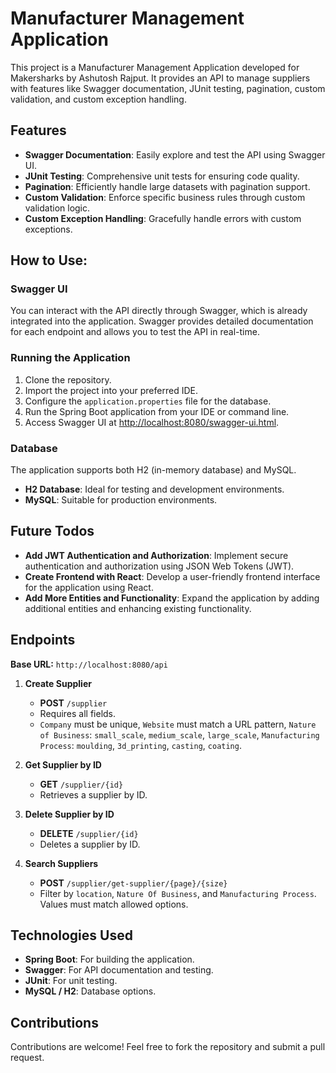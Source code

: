# Manufacturer Management Application

This project is a Manufacturer Management Application developed for Makersharks by Ashutosh Rajput. It provides an API to manage suppliers with features like Swagger documentation, JUnit testing, pagination, custom validation, and custom exception handling.

## Features

- **Swagger Documentation**: Easily explore and test the API using Swagger UI.
- **JUnit Testing**: Comprehensive unit tests for ensuring code quality.
- **Pagination**: Efficiently handle large datasets with pagination support.
- **Custom Validation**: Enforce specific business rules through custom validation logic.
- **Custom Exception Handling**: Gracefully handle errors with custom exceptions.

## How to Use:

### Swagger UI

You can interact with the API directly through Swagger, which is already integrated into the application. Swagger provides detailed documentation for each endpoint and allows you to test the API in real-time.

### Running the Application

1. Clone the repository.
2. Import the project into your preferred IDE.
4. Configure the `application.properties` file for the database.
5. Run the Spring Boot application from your IDE or command line.
6. Access Swagger UI at [http://localhost:8080/swagger-ui.html](http://localhost:8080/swagger-ui.html).

### Database

The application supports both H2 (in-memory database) and MySQL.

- **H2 Database**: Ideal for testing and development environments.
- **MySQL**: Suitable for production environments.
  
## Future Todos

- **Add JWT Authentication and Authorization**: Implement secure authentication and authorization using JSON Web Tokens (JWT).
- **Create Frontend with React**: Develop a user-friendly frontend interface for the application using React.
- **Add More Entities and Functionality**: Expand the application by adding additional entities and enhancing existing functionality.

## Endpoints

**Base URL:** `http://localhost:8080/api`

1. **Create Supplier**
   - **POST** `/supplier`
   - Requires all fields.
   - `Company` must be unique, `Website` must match a URL pattern, `Nature of Business`: `small_scale`, `medium_scale`, `large_scale`, `Manufacturing Process`: `moulding`, `3d_printing`, `casting`, `coating`.

2. **Get Supplier by ID**
   - **GET** `/supplier/{id}`
   - Retrieves a supplier by ID.

3. **Delete Supplier by ID**
   - **DELETE** `/supplier/{id}`
   - Deletes a supplier by ID.

4. **Search Suppliers**
   - **POST** `/supplier/get-supplier/{page}/{size}`
   - Filter by `location`, `Nature Of Business`, and `Manufacturing Process`. Values must match allowed options.

## Technologies Used

- **Spring Boot**: For building the application.
- **Swagger**: For API documentation and testing.
- **JUnit**: For unit testing.
- **MySQL / H2**: Database options.



## Contributions

Contributions are welcome! Feel free to fork the repository and submit a pull request.



